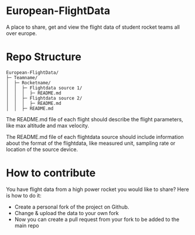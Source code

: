 # European-FlightData
A place to share, get and view the flight data of student rocket teams all over europe.
# Repo Structure
```
European-FlightData/
├─ Teamname/
│  ├─ Rocketname/
│  │  ├─ Flightdata source 1/
│  │  │  ├─ README.md
│  │  ├─ Flightdata source 2/
│  │  │  ├─ README.md
│  │  ├─ README.md
```
The README.md file of each flight should describe the flight parameters, like max altitude and max velocity.

The README.md file of each flightdata source should include information about the format of the flightdata, like measured unit, sampling rate or location of the source device.

# How to contribute
You have flight data from a high power rocket you would like to share? Here is how to do it:
- Create a personal fork of the project on Github.
- Change & upload the data to your own fork
- Now you can create a pull request from your fork to be added to the main repo
